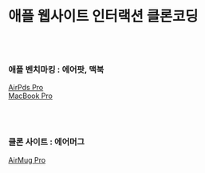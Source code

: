# 애플 웹사이트 인터랙션 클론코딩

<br><br>

### 애플 벤치마킹 : 에어팟, 맥북

[AirPds Pro](https://www.apple.com/kr/airpods-pro/)  
[MacBook Pro](https://www.apple.com/kr/macbook-pro-14-and-16/)

<br><br>

### 클론 사이트 : 에어머그

[AirMug Pro](https://eunsuneun.github.io/js-apple-clone/)
